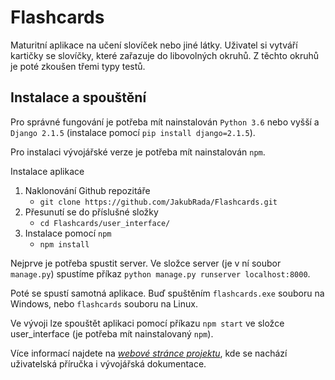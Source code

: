 # Flashcards

Maturitní aplikace na učení slovíček nebo jiné látky.
Uživatel si vytváří kartičky se slovíčky, které zařazuje do libovolných okruhů.
Z těchto okruhů je poté zkoušen třemi typy testů.

## Instalace a spouštění

Pro správné fungování je potřeba mít nainstalován `Python 3.6` nebo vyšší a `Django 2.1.5` (instalace pomocí `pip install django=2.1.5`).

Pro instalaci vývojářské verze je potřeba mít nainstalován `npm`.

Instalace aplikace

1. Naklonování Github repozitáře
    - `git clone https://github.com/JakubRada/Flashcards.git`
2. Přesunutí se do příslušné složky
    - `cd Flashcards/user_interface/`
3. Instalace pomocí `npm`
    - `npm install`

Nejprve je potřeba spustit server. Ve složce server (je v ní soubor `manage.py`) spustíme příkaz `python manage.py runserver localhost:8000`.

Poté se spustí samotná aplikace. Buď spuštěním `flashcards.exe` souboru na Windows, nebo `flashcards` souboru na Linux.

Ve vývoji lze spouštět aplikaci pomocí příkazu `npm start` ve složce user_interface (je potřeba mít nainstalovaný `npm`).

Více informací najdete na [*webové stránce projektu*](https://jakubrada.github.io/Flashcards/index.html), kde se nachází uživatelská příručka i vývojářská dokumentace.
